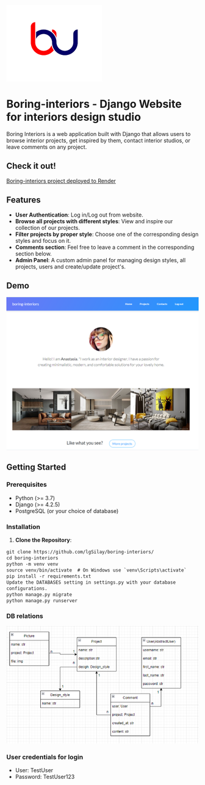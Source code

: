 ![logo.png](logo.png)
# Boring-interiors - Django Website for interiors design studio

Boring Interiors is a web application built with Django that allows users to browse interior projects, get inspired by them, contact interior studios, or leave comments on any project.


## Check it out!

[Boring-interiors project deployed to Render](https://boring-interiors.onrender.com/)

## Features

- **User Authentication**: Log in/Log out from website.
- **Browse all projects with different styles**: View and inspire our collection of our projects.
- **Filter projects by proper style**: Choose one of the corresponding design styles and focus on it.
- **Comments section**: Feel free to leave a comment in the corresponding section below.
- **Admin Panel**: A custom admin panel for managing design styles, all projects, users and create/update project's.


## Demo

![title.PNG](title.png)

## Getting Started

### Prerequisites

- Python (>= 3.7)
- Django (>= 4.2.5)
- PostgreSQL (or your choice of database)

### Installation

1. **Clone the Repository**:

```shell
git clone https://github.com/lgSilay/boring-interiors/
cd boring-interiors
python -m venv venv
source venv/bin/activate  # On Windows use `venv\Scripts\activate`
pip install -r requirements.txt
Update the DATABASES setting in settings.py with your database configurations.
python manage.py migrate
python manage.py runserver
```

### DB relations
![img.png](img.png)

### User credentials for login

- User: TestUser
- Password: TestUser123
